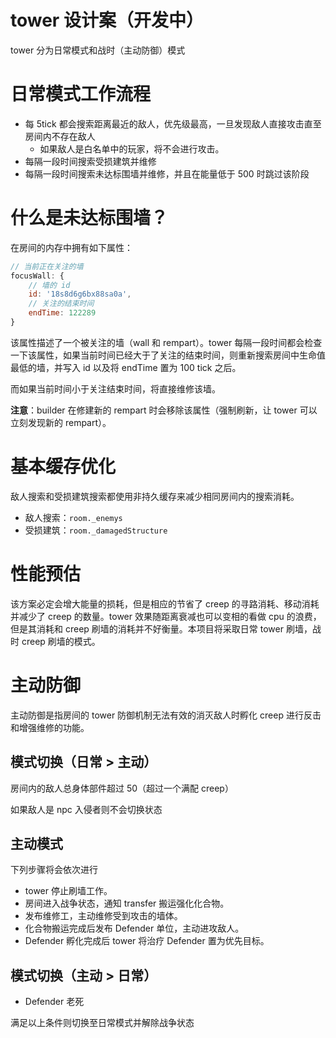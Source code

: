 # tower 设计案（开发中）

tower 分为日常模式和战时（主动防御）模式

# 日常模式工作流程

- 每 5tick 都会搜索距离最近的敌人，优先级最高，一旦发现敌人直接攻击直至房间内不存在敌人
    - 如果敌人是白名单中的玩家，将不会进行攻击。
- 每隔一段时间搜索受损建筑并维修
- 每隔一段时间搜索未达标围墙并维修，并且在能量低于 500 时跳过该阶段

# 什么是未达标围墙？

在房间的内存中拥有如下属性：

```js
// 当前正在关注的墙
focusWall: {
    // 墙的 id
    id: '18s8d6g6bx88sa0a',
    // 关注的结束时间
    endTime: 122289
}
```

该属性描述了一个被关注的墙（wall 和 rempart）。tower 每隔一段时间都会检查一下该属性，如果当前时间已经大于了关注的结束时间，则重新搜索房间中生命值最低的墙，并写入 id 以及将 endTime 置为 100 tick 之后。

而如果当前时间小于关注结束时间，将直接维修该墙。

**注意**：builder 在修建新的 rempart 时会移除该属性（强制刷新，让 tower 可以立刻发现新的 rempart）。

# 基本缓存优化

敌人搜索和受损建筑搜索都使用非持久缓存来减少相同房间内的搜索消耗。

- 敌人搜索：`room._enemys`
- 受损建筑：`room._damagedStructure`

# 性能预估

该方案必定会增大能量的损耗，但是相应的节省了 creep 的寻路消耗、移动消耗并减少了 creep 的数量。tower 效果随距离衰减也可以变相的看做 cpu 的浪费，但是其消耗和 creep 刷墙的消耗并不好衡量。本项目将采取日常 tower 刷墙，战时 creep 刷墙的模式。

# 主动防御

主动防御是指房间的 tower 防御机制无法有效的消灭敌人时孵化 creep 进行反击和增强维修的功能。

## 模式切换（日常 > 主动）

房间内的敌人总身体部件超过 50（超过一个满配 creep）

如果敌人是 npc 入侵者则不会切换状态

## 主动模式

下列步骤将会依次进行

- tower 停止刷墙工作。
- 房间进入战争状态，通知 transfer 搬运强化化合物。
- 发布维修工，主动维修受到攻击的墙体。
- 化合物搬运完成后发布 Defender 单位，主动进攻敌人。
- Defender 孵化完成后 tower 将治疗 Defender 置为优先目标。

## 模式切换（主动 > 日常）

- Defender 老死

满足以上条件则切换至日常模式并解除战争状态
